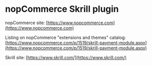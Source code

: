 ﻿nopCommerce Skrill plugin
===========

nopCommerce site: [https://www.nopcommerce.com](https://www.nopcommerce.com)

Listing on nopCommerce "extensions and themes" catalog: [https://www.nopcommerce.com/p/1519/skrill-payment-module.aspx](https://www.nopcommerce.com/p/1519/skrill-payment-module.aspx)

Skrill site: [https://www.skrill.com/](https://www.skrill.com/)

